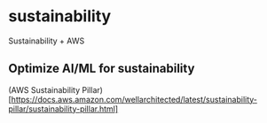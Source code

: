 # sustainability
Sustainability + AWS 

## Optimize AI/ML for sustainability 

(AWS Sustainability Pillar)[https://docs.aws.amazon.com/wellarchitected/latest/sustainability-pillar/sustainability-pillar.html]
